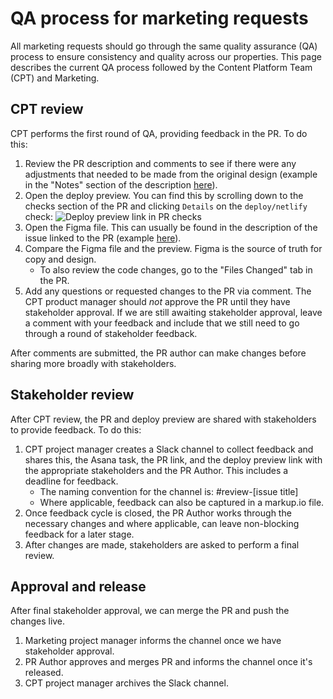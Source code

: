 # QA process for marketing requests

All marketing requests should go through the same quality assurance (QA) process to ensure consistency and quality across our properties. This page describes the current QA process followed by the Content Platform Team (CPT) and Marketing.

## CPT review

CPT performs the first round of QA, providing feedback in the PR. To do this:

1. Review the PR description and comments to see if there were any adjustments that needed to be made from the original design (example in the "Notes" section of the description [here](https://github.com/sourcegraph/about/pull/5204)).
2. Open the deploy preview. You can find this by scrolling down to the checks section of the PR and clicking `Details` on the `deploy/netlify` check:
   ![Deploy preview link in PR checks](https://storage.googleapis.com/sourcegraph-assets/handbook/deploy-preview.png)
3. Open the Figma file. This can usually be found in the description of the issue linked to the PR (example [here](https://github.com/sourcegraph/about/issues/5172)).
4. Compare the Figma file and the preview. Figma is the source of truth for copy and design.
   - To also review the code changes, go to the "Files Changed" tab in the PR.
5. Add any questions or requested changes to the PR via comment. The CPT product manager should _not_ approve the PR until they have stakeholder approval. If we are still awaiting stakeholder approval, leave a comment with your feedback and include that we still need to go through a round of stakeholder feedback.

After comments are submitted, the PR author can make changes before sharing more broadly with stakeholders.

## Stakeholder review

After CPT review, the PR and deploy preview are shared with stakeholders to provide feedback. To do this:

1. CPT project manager creates a Slack channel to collect feedback and shares this, the Asana task, the PR link, and the deploy preview link with the appropriate stakeholders and the PR Author. This includes a deadline for feedback.
   - The naming convention for the channel is: #review-[issue title]
   - Where applicable, feedback can also be captured in a markup.io file.
2. Once feedback cycle is closed, the PR Author works through the necessary changes and where applicable, can leave non-blocking feedback for a later stage. 
5. After changes are made, stakeholders are asked to perform a final review.

## Approval and release

After final stakeholder approval, we can merge the PR and push the changes live.

1. Marketing project manager informs the channel once we have stakeholder approval.
2. PR Author approves and merges PR and informs the channel once it's released.
3. CPT project manager archives the Slack channel.
